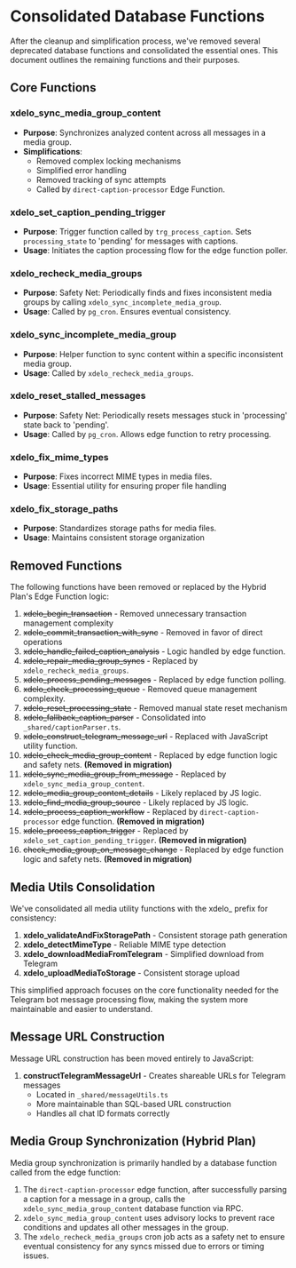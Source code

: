 
# Consolidated Database Functions

After the cleanup and simplification process, we've removed several deprecated database functions and consolidated the essential ones. This document outlines the remaining functions and their purposes.

## Core Functions

### xdelo_sync_media_group_content
- **Purpose**: Synchronizes analyzed content across all messages in a media group.
- **Simplifications**:
  - Removed complex locking mechanisms
  - Simplified error handling
  - Removed tracking of sync attempts
  - Called by `direct-caption-processor` Edge Function.

### xdelo_set_caption_pending_trigger
- **Purpose**: Trigger function called by `trg_process_caption`. Sets `processing_state` to 'pending' for messages with captions.
- **Usage**: Initiates the caption processing flow for the edge function poller.

### xdelo_recheck_media_groups
- **Purpose**: Safety Net: Periodically finds and fixes inconsistent media groups by calling `xdelo_sync_incomplete_media_group`.
- **Usage**: Called by `pg_cron`. Ensures eventual consistency.

### xdelo_sync_incomplete_media_group
- **Purpose**: Helper function to sync content within a specific inconsistent media group.
- **Usage**: Called by `xdelo_recheck_media_groups`.

### xdelo_reset_stalled_messages
- **Purpose**: Safety Net: Periodically resets messages stuck in 'processing' state back to 'pending'.
- **Usage**: Called by `pg_cron`. Allows edge function to retry processing.

### xdelo_fix_mime_types
- **Purpose**: Fixes incorrect MIME types in media files.
- **Usage**: Essential utility for ensuring proper file handling

### xdelo_fix_storage_paths
- **Purpose**: Standardizes storage paths for media files.
- **Usage**: Maintains consistent storage organization

## Removed Functions

The following functions have been removed or replaced by the Hybrid Plan's Edge Function logic:

1. ~~xdelo_begin_transaction~~ - Removed unnecessary transaction management complexity
2. ~~xdelo_commit_transaction_with_sync~~ - Removed in favor of direct operations
3. ~~xdelo_handle_failed_caption_analysis~~ - Logic handled by edge function.
4. ~~xdelo_repair_media_group_syncs~~ - Replaced by `xdelo_recheck_media_groups`.
5. ~~xdelo_process_pending_messages~~ - Replaced by edge function polling.
6. ~~xdelo_check_processing_queue~~ - Removed queue management complexity.
8. ~~xdelo_reset_processing_state~~ - Removed manual state reset mechanism
9. ~~xdelo_fallback_caption_parser~~ - Consolidated into `_shared/captionParser.ts`.
10. ~~xdelo_construct_telegram_message_url~~ - Replaced with JavaScript utility function.
11. ~~xdelo_check_media_group_content~~ - Replaced by edge function logic and safety nets. **(Removed in migration)**
12. ~~xdelo_sync_media_group_from_message~~ - Replaced by `xdelo_sync_media_group_content`.
13. ~~xdelo_media_group_content_details~~ - Likely replaced by JS logic.
14. ~~xdelo_find_media_group_source~~ - Likely replaced by JS logic.
15. ~~xdelo_process_caption_workflow~~ - Replaced by `direct-caption-processor` edge function. **(Removed in migration)**
16. ~~xdelo_process_caption_trigger~~ - Replaced by `xdelo_set_caption_pending_trigger`. **(Removed in migration)**
17. ~~check_media_group_on_message_change~~ - Replaced by edge function logic and safety nets. **(Removed in migration)**

## Media Utils Consolidation

We've consolidated all media utility functions with the xdelo_ prefix for consistency:

1. **xdelo_validateAndFixStoragePath** - Consistent storage path generation
2. **xdelo_detectMimeType** - Reliable MIME type detection
3. **xdelo_downloadMediaFromTelegram** - Simplified download from Telegram
4. **xdelo_uploadMediaToStorage** - Consistent storage upload  

This simplified approach focuses on the core functionality needed for the Telegram bot message processing flow, making the system more maintainable and easier to understand.

## Message URL Construction

Message URL construction has been moved entirely to JavaScript:

1. **constructTelegramMessageUrl** - Creates shareable URLs for Telegram messages
   - Located in `_shared/messageUtils.ts`
   - More maintainable than SQL-based URL construction
   - Handles all chat ID formats correctly

## Media Group Synchronization (Hybrid Plan)

Media group synchronization is primarily handled by a database function called from the edge function:

1. The `direct-caption-processor` edge function, after successfully parsing a caption for a message in a group, calls the `xdelo_sync_media_group_content` database function via RPC.
2. `xdelo_sync_media_group_content` uses advisory locks to prevent race conditions and updates all other messages in the group.
3. The `xdelo_recheck_media_groups` cron job acts as a safety net to ensure eventual consistency for any syncs missed due to errors or timing issues.
